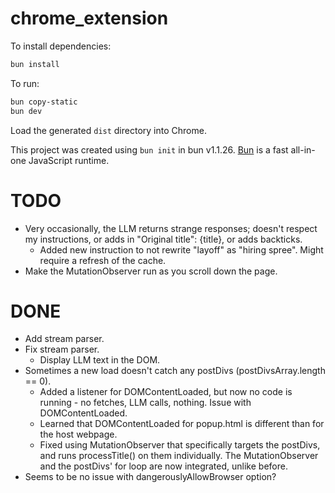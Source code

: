 # chrome_extension

To install dependencies:

```bash
bun install
```

To run:

```bash
bun copy-static
bun dev
```

Load the generated `dist` directory into Chrome.

This project was created using `bun init` in bun v1.1.26. [Bun](https://bun.sh) is a fast all-in-one JavaScript runtime.

# TODO
- Very occasionally, the LLM returns strange responses; doesn't respect my instructions, or adds in "Original title": {title}, or adds backticks.
  - Added new instruction to not rewrite "layoff" as "hiring spree". Might require a refresh of the cache.
- Make the MutationObserver run as you scroll down the page.

# DONE
- Add stream parser.
- Fix stream parser.
  - Display LLM text in the DOM.
- Sometimes a new load doesn't catch any postDivs (postDivsArray.length == 0).
  - Added a listener for DOMContentLoaded, but now no code is running - no fetches, LLM calls, nothing. Issue with DOMContentLoaded.
  - Learned that DOMContentLoaded for popup.html is different than for the host webpage.
  - Fixed using MutationObserver that specifically targets the postDivs, and runs processTitle() on them individually. The MutationObserver and the postDivs' for loop are now integrated, unlike before.
- Seems to be no issue with dangerouslyAllowBrowser option?
